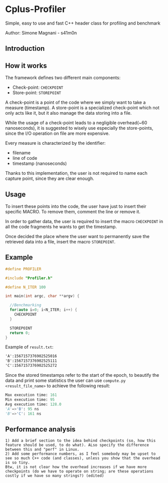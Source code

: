 # Cplus-Profiler
Simple, easy to use and fast C++ header class for profiling and benchmark

Author: Simone Magnani - s41m0n

## Introduction

## How it works

The framework defines two different main components:

* Check-point: `CHECKPOINT`
* Store-point: `STOREPOINT`

A check-point is a point of the code where we simply want to take a measure (timestamp).
A store-point is a specialized check-point which not only acts like it, but it also manage the data storing into a file.

While the usage of a check-point leads to a negligible overhead(\~60 nanoseconds), it is suggested to wisely use especially the store-points, since the I/O operation on file are more expensive.

Every measure is characterized by the identifier:

* filename
* line of code
* timestamp (nanoseconds)

Thanks to this implementation, the user is not required to name each capture point, since they are clear enough.

## Usage

To insert these points into the code, the user have just to insert their specific MACRO.
To remove them, comment the line or remove it.

In order to gather data, the user is required to insert the macro `CHECKPOINT` in all the code fragments he wants to get the timestamp.

Once decided the place where the user want to permanently save the retrieved data into a file, insert the macro `STOREPOINT`. 


## Example 

```c++
#define PROFILER

#include "Profiler.h"

#define N_ITER 100

int main(int argc, char **argv) {

  //Benchmarking
  for(auto i=0; i<N_ITER; i++) {
    CHECKPOINT
  }

  STOREPOINT
  return 0;
}
```

Example of `result.txt`:

```txt
'A':1567157376902525016
'B':1567157376902525111
'C':1567157376902525272
```

Since the stored timestamps refer to the start of the epoch, to beautify the data and print some statistics the user can use `compute.py <result_file_name>` to achieve the following result:

```python
Max execution time: 161
Min execution time: 95
Avg execution time: 128.0
'A'=>'B': 95 ns
'B'=>'C': 161 ns
```

## Performance analysis


```
1) Add a brief section to the idea behind checkpoints (so, how this feature should be used, to do what). ALso specify the difference between this and "perf" in Linux.
2) Add some performance numbers, as I feel somebody may be upset to see so much C++ code (and classes), unless you show that the overhead is so tiny.
Btw, it is not clear how the overhead increases if we have more checkpoints (do we have to operate on string; are these operations costly if we have so many strings?) (edited) 
```